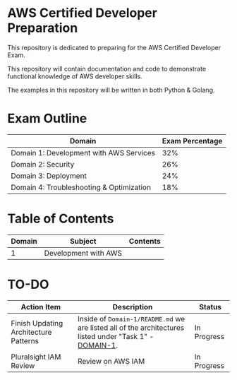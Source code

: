 # AWS Certified Developer Preparation

This repository is dedicated to preparing for the AWS Certified Developer Exam.

This repository will contain documentation and code to demonstrate functional knowledge of AWS developer skills.

The examples in this repository will be written in both Python & Golang.

# Exam Outline

| Domain                                   | Exam Percentage |
| ---------------------------------------- | --------------- |
| Domain 1: Development with AWS Services  | 32%             |
| Domain 2: Security                       | 26%             |
| Domain 3: Deployment                     | 24%             |
| Domain 4: Troubleshooting & Optimization | 18%             |

# Table of Contents

| Domain | Subject              | Contents |
| ------ | -------------------- | -------- |
| 1      | Development with AWS |

# TO-DO

| Action Item                           | Description                                                                                                                                                                                                                        | Status      |
| ------------------------------------- | ---------------------------------------------------------------------------------------------------------------------------------------------------------------------------------------------------------------------------------- | ----------- |
| Finish Updating Architecture Patterns | Inside of `Domain-1/README.md` we are listed all of the architectures listed under "Task 1" - [DOMAIN-1](https://d1.awsstatic.com/training-and-certification/docs-dev-associate/AWS-Certified-Developer-Associate_Exam-Guide.pdf). | In Progress |
| Pluralsight IAM Review                | Review on AWS IAM                                                                                                                                                                                                                  | In Progress |

